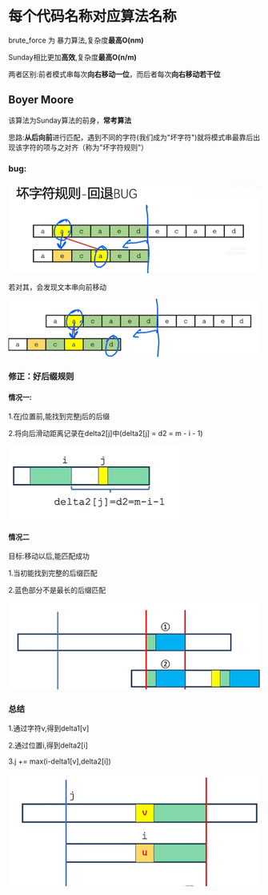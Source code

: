 # 每个代码名称对应算法名称

brute_force 为 暴力算法,复杂度**最高O(nm)**

Sunday相比更加**高效**,复杂度**最高O(n/m)**

两者区别:前者模式串每次**向右移动一位**，而后者每次**向右移动若干位**

## Boyer Moore

该算法为Sunday算法的前身，**常考算法**

思路:**从后向前**进行匹配，遇到不同的字符(我们成为"坏字符")就将模式串最靠后出现该字符的项与之对齐（称为"坏字符规则"）

### bug:

![](BMsbug.png)

若对其，会发现文本串向前移动

![](BMsbug1.png)

### 修正：好后缀规则

#### 情况一:

1.在j位置前,能找到完整j后的后缀

2.将向后滑动距离记录在delta2[j]中(delta2[j] = d2 = m - i - 1)

![](BMsbugcorrect.png)

#### 情况二

目标:移动以后,能匹配成功

1.当初能找到完整的后缀匹配

2.蓝色部分不是最长的后缀匹配

![](BMsbugcorrect1.png)

### 总结

1.通过字符v,得到delta1[v]

2.通过位置i,得到delta2[i]

3.j += max(i-delta1[v],delta2[i])

![](BMsbugsummary.png)